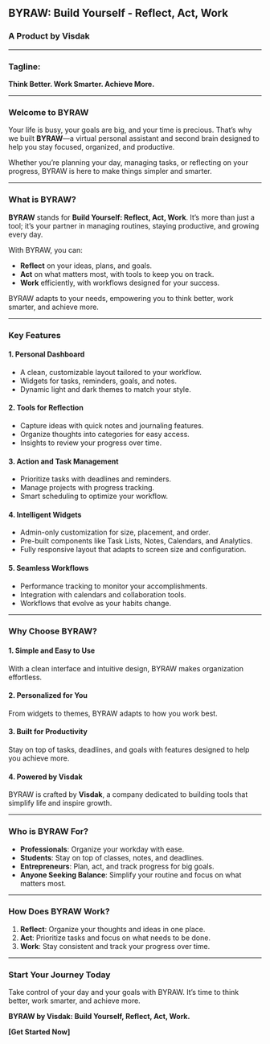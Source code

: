 ## **BYRAW: Build Yourself - Reflect, Act, Work**

### A Product by **Visdak**

---

### **Tagline:**

**Think Better. Work Smarter. Achieve More.**

---

### **Welcome to BYRAW**

Your life is busy, your goals are big, and your time is precious. That’s why we built **BYRAW**—a virtual personal assistant and second brain designed to help you stay focused, organized, and productive.

Whether you’re planning your day, managing tasks, or reflecting on your progress, BYRAW is here to make things simpler and smarter.

---

### **What is BYRAW?**

**BYRAW** stands for **Build Yourself: Reflect, Act, Work**. It’s more than just a tool; it’s your partner in managing routines, staying productive, and growing every day.

With BYRAW, you can:

- **Reflect** on your ideas, plans, and goals.
- **Act** on what matters most, with tools to keep you on track.
- **Work** efficiently, with workflows designed for your success.

BYRAW adapts to your needs, empowering you to think better, work smarter, and achieve more.

---

### **Key Features**

#### **1. Personal Dashboard**

- A clean, customizable layout tailored to your workflow.
- Widgets for tasks, reminders, goals, and notes.
- Dynamic light and dark themes to match your style.

#### **2. Tools for Reflection**

- Capture ideas with quick notes and journaling features.
- Organize thoughts into categories for easy access.
- Insights to review your progress over time.

#### **3. Action and Task Management**

- Prioritize tasks with deadlines and reminders.
- Manage projects with progress tracking.
- Smart scheduling to optimize your workflow.

#### **4. Intelligent Widgets**

- Admin-only customization for size, placement, and order.
- Pre-built components like Task Lists, Notes, Calendars, and Analytics.
- Fully responsive layout that adapts to screen size and configuration.

#### **5. Seamless Workflows**

- Performance tracking to monitor your accomplishments.
- Integration with calendars and collaboration tools.
- Workflows that evolve as your habits change.

---

### **Why Choose BYRAW?**

#### **1. Simple and Easy to Use**

With a clean interface and intuitive design, BYRAW makes organization effortless.

#### **2. Personalized for You**

From widgets to themes, BYRAW adapts to how you work best.

#### **3. Built for Productivity**

Stay on top of tasks, deadlines, and goals with features designed to help you achieve more.

#### **4. Powered by Visdak**

BYRAW is crafted by **Visdak**, a company dedicated to building tools that simplify life and inspire growth.

---

### **Who is BYRAW For?**

- **Professionals**: Organize your workday with ease.
- **Students**: Stay on top of classes, notes, and deadlines.
- **Entrepreneurs**: Plan, act, and track progress for big goals.
- **Anyone Seeking Balance**: Simplify your routine and focus on what matters most.

---

### **How Does BYRAW Work?**

1. **Reflect**: Organize your thoughts and ideas in one place.
2. **Act**: Prioritize tasks and focus on what needs to be done.
3. **Work**: Stay consistent and track your progress over time.

---

### **Start Your Journey Today**

Take control of your day and your goals with BYRAW. It’s time to think better, work smarter, and achieve more.

**BYRAW by Visdak: Build Yourself, Reflect, Act, Work.**

**[Get Started Now]**

